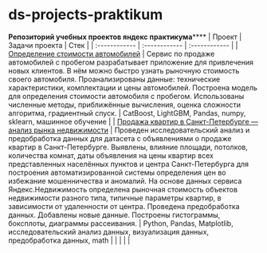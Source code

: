 # ds-projects-praktikum
**Репозиторий учебных проектов яндекс практикума******
| Проект  |  Задачи проекта |  Стек |
| :------------ | :------------ | :------------ |
| [Определение стоимости автомобилей](https://github.com/it-ru/ds-projects-praktikum/blob/main/numeric_methods/numeric_methods.ipynb "Определение стоимости автомобилей") | Сервис по продаже автомобилей с пробегом разрабатывает приложение для привлечения новых клиентов. В нём можно быстро узнать рыночную стоимость своего автомобиля. Проанализированы данные: технические характеристики, комплектации и цены автомобилей. Построена модель для определения стоимости автомобиля с пробегом. Использованы численные методы, приближённые вычисления, оценка сложности алгоритма, градиентный спуск.  |  CatBoost, LightGBM, Pandas, numpy, sklearn, машинное обучение |
| [Продажа квартир в Санкт-Петербурге — анализ рынка недвижимости](https://github.com/it-ru/ds-projects-praktikum/blob/main/real_estate/real_estate.ipynb "Продажа квартир в Санкт-Петербурге — анализ рынка недвижимости")  |  Проведен исследовательский анализ и предобработка данных для датасета с объявлениями о продаже квартир в Санкт-Петербурге. Выявлены, влияние площади, потолков, количества комнат, даты объявления на цены квартир всех представленных населённых пунктов и центра Санкт-Петербурга для построения автоматизированной системы определения цен во избежание мошенничества и аномалий. На основе данных сервиса Яндекс.Недвижимость определена рыночная стоимость объектов недвижимости разного типа, типичные параметры квартир, в зависимости от удаленности от центра. Проведена предобработка данных. Добавлены новые данные. Построены гистограммы, боксплоты, диаграммы рассеивания. | Python, Pandas, Matplotlib, исследовательский анализ данных, визуализация данных, предобработка данных, math  |
|   |   |   |
